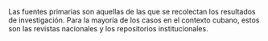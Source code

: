Las fuentes primarias son aquellas de las que se recolectan los resultados de investigación. Para la mayoría de los casos en el contexto cubano, estos son las revistas nacionales y los repositorios institucionales.
